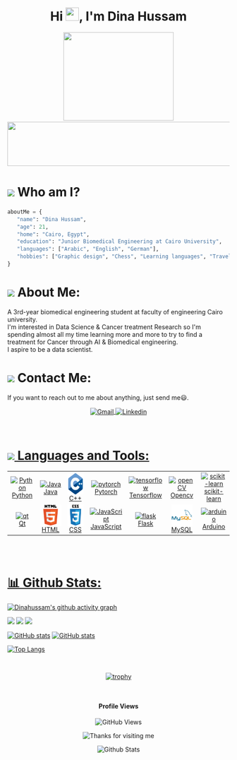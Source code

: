 <h1 align="center">Hi <img src="https://raw.githubusercontent.com/MartinHeinz/MartinHeinz/master/wave.gif" width="30px" height="30px" />, I'm Dina Hussam</h1>

<p align="center">
<img  src="https://user-images.githubusercontent.com/81252117/211005104-2cc07f64-dba7-4e8e-8c98-518e3706b942.gif" width="250" height="200" />
<br>
<img  src="https://readme-typing-svg.herokuapp.com?font=Times&size=100&color=207195&center=true&width=1500&height=400&lines=Welcome+to+my+GitHub+profile" width="550" height="100" />
</p>


# <img src="https://media.giphy.com/media/WUlplcMpOCEmTGBtBW/giphy.gif" width="30"> Who am I?
```Python
aboutMe = {
   "name": "Dina Hussam",
   "age": 21,
   "home": "Cairo, Egypt",
   "education": "Junior Biomedical Engineering at Cairo University",
   "languages": ["Arabic", "English", "German"],
   "hobbies": ["Graphic design", "Chess", "Learning languages", "Travel"]
}
```

# <img src="https://media.giphy.com/media/VgCDAzcKvsR6OM0uWg/giphy.gif" width="50"> About Me: 

A 3rd-year biomedical engineering student at faculty of engineering Cairo university.<br>
I'm interested in Data Science & Cancer treatment Research so I'm spending almost all my time learning more and more to try to find a treatment for Cancer through AI & Biomedical engineering.<br>
I aspire to be a data scientist.

# <img src="https://media.giphy.com/media/LnQjpWaON8nhr21vNW/giphy.gif" width="60"> Contact Me:
If you want to reach out to me about anything, just send me😃.
<div align="center">
 <a href="mailto:dinahassem9@gmail.com">
 <img align="center" alt="Gmail" width="130" hight="100" src="https://github.com/Xx-Ashutosh-xX/Xx-Ashutosh-xX/blob/master/assets/icons/gmail.png" /> </a>

 <a href="https://eg.linkedin.com/in/dina-hussam-aa0697234">
 <img align="center" alt="Linkedin" width="150" hight="100" src="https://github.com/Xx-Ashutosh-xX/Xx-Ashutosh-xX/blob/master/assets/icons/linkedin.png" />
</div>
<br>
<br>

# <img src = "https://media2.giphy.com/media/QssGEmpkyEOhBCb7e1/giphy.gif?cid=ecf05e47a0n3gi1bfqntqmob8g9aid1oyj2wr3ds3mg700bl&rid=giphy.gif" width = 32px> Languages and Tools:
 
 <table align="center">
  <tr>
    <td align="center" width="105">
      <a href="https://www.python.org" target="_blank"><img align="center" alt="Python" height ="48px" width="48" src="https://raw.githubusercontent.com/rahul-jha98/github_readme_icons/main/language_and_tools/square/python/python.svg"></a>
      <br>Python
    </td>
    <td align="center" width="105">
      <a href="https://www.java.com" target="_blank"><img align="center" alt="Java" height ="48px" width="48" src="https://raw.githubusercontent.com/rahul-jha98/github_readme_icons/main/language_and_tools/square/java/java.svg"></a>
      <br>Java
    </td>
    <td align="center" width="105">
      <a href="https://www.w3schools.com/cpp/" target="_blank"><img align="center" alt="cpp" height ="48px" width="48" src="https://raw.githubusercontent.com/devicons/devicon/master/icons/cplusplus/cplusplus-original.svg"></a>
      <br>C++
    </td>
    <td align="center" width="105">
      <a href="https://pytorch.org/" target="_blank"> <img align="center" src="https://raw.githubusercontent.com/rahul-jha98/github_readme_icons/main/language_and_tools/square/pytorch/pytorch.svg" alt="pytorch" height="48px" width="48"/> </a> 
      <br>Pytorch
    </td>
    <td align="center" width="105">
      <a href="https://www.tensorflow.org" target="_blank"> <img align="center" src="https://raw.githubusercontent.com/rahul-jha98/github_readme_icons/main/language_and_tools/square/tensorflow/tensorflow.svg" alt="tensorflow" height="48px" width="48"/> </a> 
      <br>Tensorflow
    </td>
    <td align="center" width="105">
      <a href="https://opencv.org/" target="_blank"> <img align="center" src="https://www.vectorlogo.zone/logos/opencv/opencv-icon.svg" alt="openCV" height="48px" width="48"/> </a> 
      <br>Opencv
    </td>
    <td align="center" width="105">
      <a href="https://scikit-learn.org/" target="_blank"> <img align="center" src="https://upload.wikimedia.org/wikipedia/commons/0/05/Scikit_learn_logo_small.svg" alt="scikit-learn" height="48px" width="48"/> </a> 
      <br>scikit-learn
    </td>
   </tr>
   <tr>
    <td align="center" width="105">
      <a href="https://www.qt.io/" target="_blank"> <img align="center" src="https://upload.wikimedia.org/wikipedia/commons/0/0b/Qt_logo_2016.svg" alt="qt" height="48px" width="48"/> </a> 
      <br>Qt
    </td>
    <td align="center" width="105">
      <a href="https://www.w3.org/html/" target="_blank"> <img align="center" alt="html5" height ="48px" width="48"  src="https://raw.githubusercontent.com/devicons/devicon/master/icons/html5/html5-original-wordmark.svg"> </a>
      <br>HTML
    </td>
    <td align="center" width="105"> 
      <a href="https://www.w3schools.com/css/" target="_blank"> <img align="center" alt="css" height ="48px" width="48"  src="https://raw.githubusercontent.com/devicons/devicon/master/icons/css3/css3-original-wordmark.svg"> </a>
      <br>CSS
    </td>
    <td align="center" width="105">
      <a href="https://developer.mozilla.org/en-US/docs/Web/JavaScript" target="_blank"> <img align="center" alt="JavaScript" height ="48px" width="48"  src="https://raw.githubusercontent.com/rahul-jha98/github_readme_icons/main/language_and_tools/square/javascript/javascript.svg"> </a>
      <br>JavaScript
    </td>
    <td align="center"  width="105">
      <a href="https://flask.palletsprojects.com/" target="_blank"> <img align="center" alt="flask" height ="48px" width="48"  src="https://www.vectorlogo.zone/logos/pocoo_flask/pocoo_flask-icon.svg"> </a>
      <br>Flask
    </td>
    <td align="center"  width="105">
      <a href="https://www.mysql.com/" target="_blank"> <img align="center" alt="mysql" height ="48px" width="48"  src="https://raw.githubusercontent.com/devicons/devicon/master/icons/mysql/mysql-original-wordmark.svg"> </a>
      <br>MySQL
    </td>
    <td align="center" width="105">
      <a href="https://www.arduino.cc/" target="_blank"> <img align="center" alt="arduino" height ="48px" width="48"  src="https://cdn.worldvectorlogo.com/logos/arduino-1.svg"> </a>
      <br>Arduino
    </td> 
  </tr>
</table>

<br>
<br>

# 📊 Github Stats:
[![Dinahussam's github activity graph](https://github-readme-activity-graph.cyclic.app/graph?username=Dinahussam&theme=dracula)](https://github.com/Dinahussam/github-readme-activity-graph)
<br>

![](http://github-profile-summary-cards.vercel.app/api/cards/profile-details?username=Dinahussam&theme=radical)
![](http://github-profile-summary-cards.vercel.app/api/cards/repos-per-language?username=Dinahussam&theme=radical)
![](http://github-profile-summary-cards.vercel.app/api/cards/productive-time?username=Dinahussam&theme=radical&utcOffset=8)
   
[![GitHub stats](https://github-readme-stats.vercel.app/api?username=Dinahussam&show_icons=true&theme=radical)](https://github.com/anuraghazra/github-readme-stats)
[![GitHub stats](https://github-readme-streak-stats.herokuapp.com/?user=Dinahussam&theme=radical)](https://github.com/anuraghazra/github-readme-stats)

[![Top Langs](https://github-readme-stats.vercel.app/api/top-langs/?username=Dinahussam&exclude_repo=statistics-cc-hypothesis-testing,stm32f401-429xx-projects,STM32F401CC,STM32F4xx-DMA,sound-equalizer&hide=html,jupyter%20notebook&layout=compact&theme=radical&langs_count=10)](https://github.com/anuraghazra/github-readme-stats)

<!-- <p align="center">
 <img src="http://github-profile-summary-cards.vercel.app/api/cards/profile-details?username=Dinahussam&theme=tokyonight">
 <img src="http://github-profile-summary-cards.vercel.app/api/cards/repos-per-language?username=Dinahussam&theme=tokyonight">
 <img src="http://github-profile-summary-cards.vercel.app/api/cards/productive-time?username=Dinahussam&theme=tokyonight&utcOffset=8">
 <img src="http://github-readme-streak-stats.herokuapp.com?user=Dinahussam&theme=tokyonight">
 <img src="https://github-readme-stats.vercel.app/api?username=Dinahussam&show_icons=true&theme=tokyonight">
 <img src="https://github-readme-stats.vercel.app/api/top-langs/?username=Dinahussam&theme=tokyonight">
</p> -->
 
<br>

<div align="center" >
<!-- <img src="https://github-profile-trophy.vercel.app/?username=Dinahussam&theme=tokyonight&margin-w=15" /> -->
<div>
   
[![trophy](https://github-profile-trophy.vercel.app/?username=Dinahussam&theme=radical&column=7)](https://github.com/Naderab/github-profile-trophy)
   
<br>
 
#### Profile Views
 
![GitHub Views](https://profile-counter.glitch.me/Dinahussam/count.svg)


<img height="120" alt="Thanks for visiting me" width="100%" src="https://raw.githubusercontent.com/BrunnerLivio/brunnerlivio/master/images/marquee.svg" />
 
 <p align="center">
        <img src="https://raw.githubusercontent.com/mayhemantt/mayhemantt/Update/svg/Bottom.svg" alt="Github Stats" />
</p>
